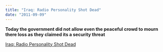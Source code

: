 ```yaml
---
title: "Iraq: Radio Personality Shot Dead"
date: "2011-09-09"
---
```


**Today the government did not allow even the peaceful crowd to mourn there loss as they claimed its a security threat**  

  
[Iraq: Radio Personality Shot Dead](https://www.hrw.org/news/2011/09/09/iraq-radio-personality-shot-dead)
